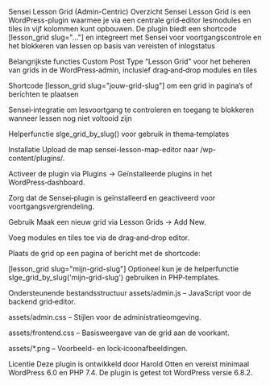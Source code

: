 Sensei Lesson Grid (Admin-Centric)
Overzicht
Sensei Lesson Grid is een WordPress-plugin waarmee je via een centrale grid‑editor lesmodules en tiles in vijf kolommen kunt opbouwen. De plugin biedt een shortcode [lesson_grid slug="..."] en integreert met Sensei voor voortgangscontrole en het blokkeren van lessen op basis van vereisten of inlogstatus

Belangrijkste functies
Custom Post Type “Lesson Grid” voor het beheren van grids in de WordPress‑admin, inclusief drag‑and‑drop modules en tiles

Shortcode [lesson_grid slug="jouw-grid-slug"] om een grid in pagina’s of berichten te plaatsen

Sensei‑integratie om lesvoortgang te controleren en toegang te blokkeren wanneer lessen nog niet voltooid zijn

Helperfunctie slge_grid_by_slug() voor gebruik in thema‑templates

Installatie
Upload de map sensei-lesson-map-editor naar /wp-content/plugins/.

Activeer de plugin via Plugins → Geïnstalleerde plugins in het WordPress‑dashboard.

Zorg dat de Sensei‑plugin is geïnstalleerd en geactiveerd voor voortgangsvergrendeling.

Gebruik
Maak een nieuw grid via Lesson Grids → Add New.

Voeg modules en tiles toe via de drag‑and‑drop editor.

Plaats de grid op een pagina of bericht met de shortcode:

[lesson_grid slug="mijn-grid-slug"]
Optioneel kun je de helperfunctie slge_grid_by_slug('mijn-grid-slug') gebruiken in PHP‑templates.

Ondersteunende bestandsstructuur
assets/admin.js – JavaScript voor de backend grid‑editor.

assets/admin.css – Stijlen voor de administratieomgeving.

assets/frontend.css – Basisweergave van de grid aan de voorkant.

assets/*.png – Voorbeeld- en lock‑icoonafbeeldingen.

Licentie
Deze plugin is ontwikkeld door Harold Otten en vereist minimaal WordPress 6.0 en PHP 7.4. De plugin is getest tot WordPress versie 6.8.2.
